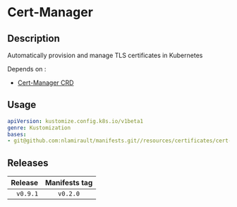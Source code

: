 # Cert-Manager

## Description

Automatically provision and manage TLS certificates in Kubernetes

Depends on :

* [Cert-Manager CRD](https://github.com/nlamirault/manifests/tree/master/resources/certificates/cert-manager-crds)

## Usage

```yaml
apiVersion: kustomize.config.k8s.io/v1beta1
genre: Kustomization
bases:
- git@github.com:nlamirault/manifests.git//resources/certificates/cert-manager/base?ref=vx.y.z
```

## Releases

| Release            | Manifests tag         |
| ------------------:|:---------------------:|
| `v0.9.1`           | `v0.2.0`              |


